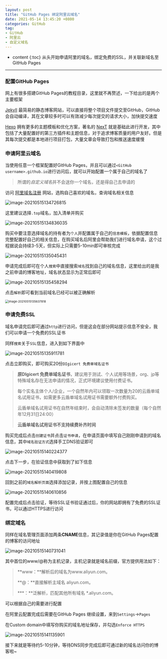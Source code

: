 ```yaml
---
layout: post
title: "GitHub Pages 绑定阿里云域名"
date: 2021-05-14 13:45:20 +0800
categories: GitHub
tag: 
- GitHub
- 阿里云
- 自定义域名
---
```


* content
{:toc}
从头开始申请阿里的域名，绑定免费的SSL，并关联新域名至GitHub Pages

------

<!-- ![](https://latex.codecogs.com/gif.latex?) -->

### 配置GitHub Pages

网上有很多搭建GitHub Pages的教程目录，这里就不再赘述，一下给出的是两个主要框架

[Jekyll](http://jekyllcn.com/) 最简易的静态博客网站，可以直接将整个项目文件提交至GitHub，GitHub会自动编译，其在文章较多时可以有效减少每次提交的请求大小，加快提交速度

[Hexo](https://hexo.io/zh-cn/) 拥有更多的主题模板和优化方案，著名的 [NexT](http://theme-next.iissnan.com/) 就是基础此进行开发，其中包括了大量配置好的第三方插件和主题信息，对于追求博客质量的用户友好。但是其每次提交都是本地进行项目打包，大量文章会导致打包和推送速度缓慢

### 申请阿里云域名

当使用任意一个框架配置好GitHub Pages，并且可以通过`<GitHub username>.github.io`进行访问后，就可以开始配置一个属于自己的域名了

> 所谓的*自定义域名*并不会送你一个域名，还是得自己去申请的

访问 [阿里域名注册](https://wanwang.aliyun.com/) 网站，选购自己喜欢的域名，查询域名相关信息

![image-20210515134726815](https://raw.githubusercontent.com/Yumik-xy/blogImage/main/img/20210515134733.png)

这里建议选择`.top`域名，加入清单并购买

![image-20210515134836035](https://raw.githubusercontent.com/Yumik-xy/blogImage/main/img/20210515134836.png)

购买中要注意选择域名的持有者为`个人`并配置属于自己的`信息模板`，依据配置信息完整配置好自己的相关信息，在购买域名后阿里会帮助我们进行域名申请，这个过程据说会持续3-5天，但实际上只需要5-10min即可审核完成

![image-20210515135045431](https://raw.githubusercontent.com/Yumik-xy/blogImage/main/img/20210515135045.png)

申请完成后即可在个人`搜索`中直接搜索`域名`找到自己的域名信息，这里给出的是我之前申请的博客地址，域名状态显示为正常后即可

![image-20210515135458294](https://raw.githubusercontent.com/Yumik-xy/blogImage/main/img/20210515135458.png)

点击`解析`即可看到当前域名已经可以被正确解析

<img src="https://raw.githubusercontent.com/Yumik-xy/blogImage/main/img/20210515135637.png" alt="image-20210515135637818" style="zoom:67%;" />

### 申请免费SSL

域名申请完后即可通过`http`进行访问，但是这会在部分网站提示信息不安全，我们可以申请一个免费的SSL证书

同样`搜索`关于`SSL`信息，进入到如下界面中

![image-20210515135911781](https://raw.githubusercontent.com/Yumik-xy/blogImage/main/img/20210515135911.png)

点击立即购买，即可购买20份`DIgicert 免费单域名证书`

>**原DIgicert 免费单域名证书**，建议用于测试、个人试用等场景，org、jp等特殊域名存在无法申请的情况，正式环境建议使用付费证书。
>
>每个实名主体个人/企业，一个自然年内可以领取一次数量为20的云盾单域名试用证书，如需更多云盾单域名试用证书需要额外付费购买。
>
>云盾单域名试用证书在自然年结束时，会自动清除未签发的数量（每个自然年12月31日24:00）
>
>**云盾单域名试用证书不支持续费补齐时间**

购买完成后点击`创建证书`并点击`证书申请`，在申请页面中填写自己刚刚申请到的域名信息，其中`域名验证方式`选择手工DNS验证即可

![image-20210515140224377](https://raw.githubusercontent.com/Yumik-xy/blogImage/main/img/20210515140224.png)

点击下一步，在验证信息中获取到了如下信息

![image-20210515140419808](C:/Users/lz_hu/AppData/Roaming/Typora/typora-user-images/image-20210515140419808.png)

回到之前的`域名解析页面`选择添加记录，并按上图配置自己的信息

![image-20210515140610856](https://raw.githubusercontent.com/Yumik-xy/blogImage/main/img/20210515140610.png)

配置完成后点击验证，等待SSL证书验证通过后，你的网站即拥有了免费的SSL证书，可以通过HTTPS进行访问

### 绑定域名

同样在域名管理页面添加两条**CNAME**信息，其记录值是你在GitHub Pages配置的博客的访问地址		

![image-20210515140731041](https://raw.githubusercontent.com/Yumik-xy/blogImage/main/img/20210515140731.png)

其中首位的www/@称为主机记录，主机记录就是域名前缀，官方提供用法如下：

> **www：**解析后的域名为www.aliyun.com。
>
> **@：**直接解析主域名 aliyun.com。
>
> ***：**泛解析，匹配其他所有域名 *.aliyun.com。

可以根据自己的需要进行配置



在阿里云配置完成后需要在GitHub Pages 继续设置，来到`Settings`->`Pages`

在Custom domain中填写你购买的域名地址保存，并勾选`Enforce HTTPS`

![image-20210515141135901](https://raw.githubusercontent.com/Yumik-xy/blogImage/main/img/20210515141135.png)

接下来就是等待约5-10分钟，等待DNS同步完成后即可通过新的域名访问你的博客啦~